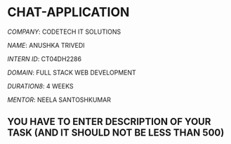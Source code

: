 # CHAT-APPLICATION
*COMPANY*: CODETECH IT SOLUTIONS

*NAME*: ANUSHKA TRIVEDI

*INTERN ID*: CT04DH2286

*DOMAIN*: FULL STACK WEB DEVELOPMENT

*DURATION8*: 4 WEEKS

*MENTOR*: NEELA SANTOSHKUMAR

## YOU HAVE TO ENTER DESCRIPTION OF YOUR TASK (AND IT SHOULD NOT BE LESS THAN 500)
